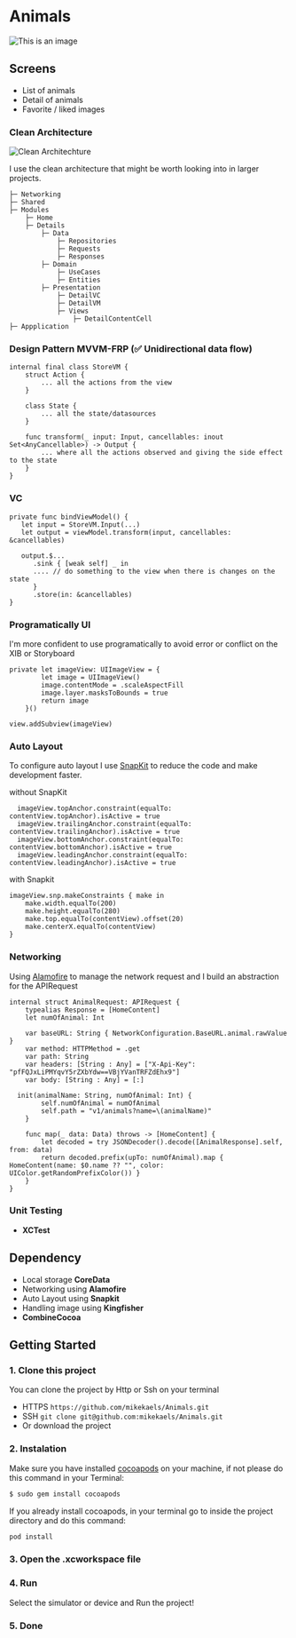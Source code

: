 # Animals

![This is an image](https://ik.imagekit.io/m1ke1magek1t/Animals_oPEWOIJqX.png?updatedAt=1705683689856)

## Screens
- List of animals
- Detail of animals
- Favorite / liked images

### Clean Architecture
![Clean Architechture](https://ik.imagekit.io/m1ke1magek1t/CleanArch.png?updatedAt=1705685276939)

I use the clean architecture that might be worth looking into in larger projects.
```
├─ Networking
├─ Shared
├─ Modules
    ├─ Home
    ├─ Details
        ├─ Data
            ├─ Repositories
            ├─ Requests
            ├─ Responses
        ├─ Domain
            ├─ UseCases
            ├─ Entities
        ├─ Presentation
            ├─ DetailVC
            ├─ DetailVM
            ├─ Views
                ├─ DetailContentCell
├─ Appplication
```

### Design Pattern MVVM-FRP (✅ Unidirectional data flow)
```
internal final class StoreVM {
    struct Action {
        ... all the actions from the view
    }

    class State {
        ... all the state/datasources
    }

    func transform(_ input: Input, cancellables: inout Set<AnyCancellable>) -> Output {
        ... where all the actions observed and giving the side effect to the state
    }
}
```

### VC
```
private func bindViewModel() {
   let input = StoreVM.Input(...)
   let output = viewModel.transform(input, cancellables: &cancellables)
	
   output.$...
      .sink { [weak self] _ in
      .... // do something to the view when there is changes on the state
      }
      .store(in: &cancellables)
}
```

### Programatically UI
I'm more confident to use programatically to avoid error or conflict on the XIB or Storyboard
```
private let imageView: UIImageView = {
		let image = UIImageView()
		image.contentMode = .scaleAspectFill
		image.layer.masksToBounds = true
		return image
	}()
        
view.addSubview(imageView)
```

### Auto Layout
To configure auto layout I use [SnapKit](https://github.com/SnapKit/SnapKit) to reduce the code and make development faster.

without SnapKit
```
  imageView.topAnchor.constraint(equalTo: contentView.topAnchor).isActive = true
  imageView.trailingAnchor.constraint(equalTo: contentView.trailingAnchor).isActive = true
  imageView.bottomAnchor.constraint(equalTo: contentView.bottomAnchor).isActive = true
  imageView.leadingAnchor.constraint(equalTo: contentView.leadingAnchor).isActive = true
```

with Snapkit
```
imageView.snp.makeConstraints { make in
    make.width.equalTo(200)
    make.height.equalTo(280)
    make.top.equalTo(contentView).offset(20)
    make.centerX.equalTo(contentView)
}
```

### Networking
Using [Alamofire](https://github.com/Alamofire/Alamofire) to manage the network request and I build an abstraction for the APIRequest
```
internal struct AnimalRequest: APIRequest {
	typealias Response = [HomeContent]
	let numOfAnimal: Int
	
	var baseURL: String { NetworkConfiguration.BaseURL.animal.rawValue }
	var method: HTTPMethod = .get
	var path: String
	var headers: [String : Any] = ["X-Api-Key": "pfFQJxLiPMYqvY5rZXbYdw==VBjYVanTRFZdEhx9"]
	var body: [String : Any] = [:]

  init(animalName: String, numOfAnimal: Int) {
		self.numOfAnimal = numOfAnimal
		self.path = "v1/animals?name=\(animalName)"
	}
	
	func map(_ data: Data) throws -> [HomeContent] {
		let decoded = try JSONDecoder().decode([AnimalResponse].self, from: data)
		return decoded.prefix(upTo: numOfAnimal).map { HomeContent(name: $0.name ?? "", color: UIColor.getRandomPrefixColor()) }
	}
}

```

### Unit Testing
- **XCTest**

## Dependency
- Local storage **CoreData**
- Networking  using **Alamofire**
- Auto Layout using **Snapkit**
- Handling image using **Kingfisher**
- **CombineCocoa**

## Getting Started
### 1. Clone this project
You can clone the project by Http or Ssh on your terminal
- HTTPS ``` https://github.com/mikekaels/Animals.git ```
- SSH ``` git clone git@github.com:mikekaels/Animals.git ```
- Or download the project

### 2. Instalation
Make sure you have installed [cocoapods](https://cocoapods.org/) on your machine, if not please do this command in your Terminal: 
```bash
$ sudo gem install cocoapods
```
If you already install cocoapods, in your terminal go to inside the project directory and do this command: 
```bash
pod install
```
### 3. Open the .xcworkspace file

### 4. Run
Select the simulator or device
and Run the project!

### 5. Done
